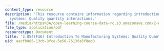 ```yaml
---
content_type: resource
description: 'This resource contains information regarding introduction to manufacturing
  systems: Quality quantity interactions.'
file: /media/https%3A/open-learning-course-data-rc.s3.amazonaws.com/2-854-introduction-to-manufacturing-systems-fall-2016/aacfb08613cb8fce5e5676136a5f8ed0_MIT2_854F16_Qualquan.pdf
file_type: application/pdf
resourcetype: Document
title: '2.854(F16) Introduction To Manufacturing Systems: Quality Quantity Interactions'
uid: aacfb086-13cb-8fce-5e56-76136a5f8ed0
---
```

